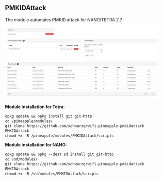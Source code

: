 ## PMKIDAttack

The module automates PMKID attack for NANO/TETRA 2.7

![alt text](https://raw.githubusercontent.com/xchwarze/wifi-pineapple-pmkidattack/master/module.png)

**Module installation for Tetra:**
```
opkg update && opkg install git git-http
cd /pineapple/modules/
git clone https://github.com/xchwarze/wifi-pineapple-pmkidattack PMKIDAttack
chmod +x -R /pineapple/modules/PMKIDAttack/scripts
```

**Module installation for NANO:**
```
opkg update && opkg --dest sd install git git-http
cd /sd/modules/
git clone https://github.com/xchwarze/wifi-pineapple-pmkidattack PMKIDAttack
chmod +x -R /sd/modules/PMKIDAttack/scripts
```
